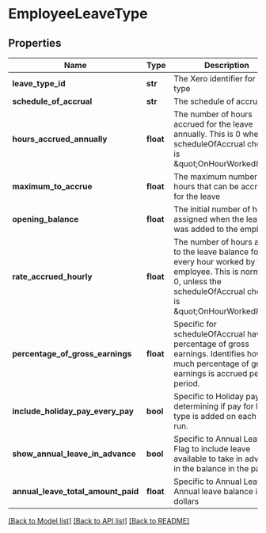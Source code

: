 # EmployeeLeaveType

## Properties
Name | Type | Description | Notes
------------ | ------------- | ------------- | -------------
**leave_type_id** | **str** | The Xero identifier for leave type | [optional] 
**schedule_of_accrual** | **str** | The schedule of accrual | [optional] 
**hours_accrued_annually** | **float** | The number of hours accrued for the leave annually. This is 0 when the scheduleOfAccrual chosen is \&quot;OnHourWorked\&quot; | [optional] 
**maximum_to_accrue** | **float** | The maximum number of hours that can be accrued for the leave | [optional] 
**opening_balance** | **float** | The initial number of hours assigned when the leave was added to the employee | [optional] 
**rate_accrued_hourly** | **float** | The number of hours added to the leave balance for every hour worked by the employee. This is normally 0, unless the scheduleOfAccrual chosen is \&quot;OnHourWorked\&quot; | [optional] 
**percentage_of_gross_earnings** | **float** | Specific for scheduleOfAccrual having percentage of gross earnings. Identifies how much percentage of gross earnings is accrued per pay period. | [optional] 
**include_holiday_pay_every_pay** | **bool** | Specific to Holiday pay. Flag determining if pay for leave type is added on each pay run. | [optional] 
**show_annual_leave_in_advance** | **bool** | Specific to Annual Leave. Flag to include leave available to take in advance in the balance in the payslip | [optional] 
**annual_leave_total_amount_paid** | **float** | Specific to Annual Leave. Annual leave balance in dollars | [optional] 

[[Back to Model list]](../README.md#documentation-for-models) [[Back to API list]](../README.md#documentation-for-api-endpoints) [[Back to README]](../README.md)



